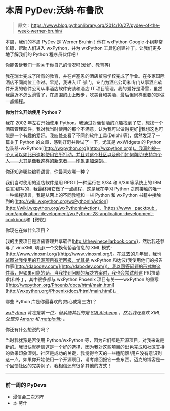# 本周 PyDev:沃纳·布鲁欣

> 原文：<https://www.blog.pythonlibrary.org/2014/10/27/pydev-of-the-week-werner-bruhin/>

本周，我们的本周 PyDev 是 Werner Bruhin！他在 wxPython Google 小组非常忙碌，帮助人们进入 wxPython，并为 wxPython 工具包创建补丁。让我们更多地了解我们的 Python 程序员伙伴吧！

你能告诉我们一些关于你自己的情况吗(爱好、教育等)

我在瑞士完成了所有的教育，并在卢塞恩的酒店贸易学校完成了学业。在多家国际酒店不同岗位工作过。早期，我进入 IT 部门，专门为酒店公司和专门从事酒店软件开发的软件公司从事酒店软件安装和酒店 IT 项目管理。我的爱好是滑雪，虽然我最近不怎么滑雪了，在周围的山上散步，吃美食和美酒，最后但同样重要的是做一点编程。

**你为什么开始使用 Python？**

我在 2002 年左右开始使用 Python。我通过对葡萄酒的兴趣找到了它，想找一个酒窖管理软件。我对我当时使用的那个不满意，认为我可以做得更好🙂我想这也可能是一个有趣的爱好。我四处查看了不同的软件工具(Delphi 等)，偶然发现了一篇关于 Python 的文章，感到好奇并尝试了一下，尤其是 wxWidgets 的 Python 包装器-wxPython([http://wxpython.org](http://wxpython.org))。我真的被一个人可以如此迅速地使用它所打动，并且对这个社区以及他们如何帮助/支持每个人——尤其是像我这样的新来者——印象更加深刻。

你还知道哪些编程语言，你最喜欢哪一种？

我们当时使用的酒店软件是用 RPG II(一种运行在 S/34 和 S/36 等系统上的 IBM 语言)编写的，我最终用它做了一点编程，这是我在学习 Python 之前接触的唯一一种编程语言，我是从网上的不同教程和一些 Python 和 wxPython 书籍中接触到的([http://wiki.wxpython.org/wxPythonInAction](http://wiki.wxpython.org/wxPythonInAction)，[https://www . packtpub . com/application-development/wxPython-28-application-development-cookbook](https://www.packtpub.com/application-development/wxpython-28-application-development-cookbook)和【微软】

你现在在做什么项目？

我的主要项目是酒窖管理共享软件(http://thewinecellarbook.com/)，然后我还参与了 vinoXML 项目(一个交换葡萄酒信息的 XML 模式-[http://www.vinoxml.org/](http://www.vinoxml.org/)。在过去的几年里，我也试图对我使用的开源项目有所回报，尤其是 wxPython 和达波(我使用他们的报告作家[http://dabodev.com/](http://dabodev.com/))。我以回答问题的形式做这件事，但如果可能的话，当我找到问题的解决方案时，我也会尝试创建 PR(拉请求)和补丁，其中很多都与 wxPython Phoenix 项目有关——wxPython 的重写([http://wxpython.org/Phoenix/docs/html/main.html](http://wxpython.org/Phoenix/docs/html/main.html))。

哪些 Python 库是你最喜欢的(核心或第三方)？

*[wxPython](http://wxpython.org) 肯定是第一位，但紧随其后的是 [SQLAlchemy](http://www.sqlalchemy.org/) ，然后我还喜欢 XML 处理的 [Amara](http://xml3k.org/Amara) 和 [matplotlib](http://matplotlib.org/) 。*

你还有什么想说的吗？

当时我犹豫是否使用 Python/wxPython 等，因为它们都是开源项目，对我来说是新的。我很快就确信这是一个好的选择，因为我对这些项目的出色完成和社区支持的效果印象深刻。社区是成功的关键，我觉得今天的一些适配器/用户没有意识到这一点。如果你开始使用一个开源项目，请考虑回报它一些东西。迈克的博客是一个回馈社区的完美例子，我相信还有很多其他的方式！

* * *

### 前一周的 PyDevs

*   浸信会二次方阵
*   本·劳什